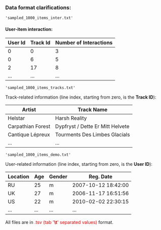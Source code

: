 ### Data format clarifications:

    'sampled_1000_items_inter.txt'

#### User-item interaction:


| User Id | Track Id | Number of Interactions | 
| ---    |   ---  |   ---  |
| 0 | 0 | 3  |
| 0 | 6 | 5 |
| 2 | 17 | 8 |
| ... | ... | ... |


    'sampled_1000_items_tracks.txt'
Track-related information (line index, starting from zero, is the **Track ID**):


| Artist | Track Name |
| ---    |   ---  |
| Helstar | Harsh Reality |
| Carpathian Forest | Dypfryst / Dette Er Mitt Helvete |
| Cantique Lépreux | Tourments Des Limbes Glacials |
| ... | ... |


    'sampled_1000_items_demo.txt'
User-related information (line index, starting from zero, is the **User ID**):

| Location | Age | Gender | Reg. Date |
|   ---  |   ---  |   ---  |   ---  |
| RU | 25  | m | 2007-10-12 18:42:00 |
| UK | 27 | m | 2006-11-17 16:51:56 |
| US | 22 | m | 2010-02-02 22:30:15 |
| ... | ... | ... | ... |

All files are in <font color='red'>.tsv (tab '**\t**' separated values)</font> format.